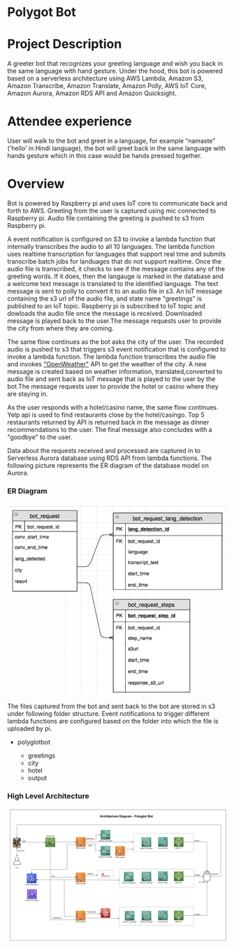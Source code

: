 # Polygot Bot

# Project Description
A greeter bot that recognizes your greeting language and wish you back in the same language with hand gesture. Under the hood, this bot is powered based on a serverless architecture using AWS Lambda, Amazon S3, Amazon Transcribe, Amazon Translate, Amazon Polly, AWS IoT Core,
Amazon Aurora, Amazon RDS API and Amazon Quicksight.

# Attendee experience 
User will walk to the bot and greet in a language, for example “namaste” ('hello' in Hindi language), the bot will greet back in the same language with hands gesture which in this case would be hands pressed together. 

# Overview
Bot is powered by Raspberry pi and uses IoT core to communicate back and forth to AWS. Greeting from the user is captured using mic connected to Raspberry pi. Audio file containing the greeting is pushed to s3 from Raspberry pi. 

A event notification is configured on S3 to invoke a lambda function that internally transcribes the audio to all 10 languages. The lambda function uses realtime transcription for languages that support real time and submits transcribe batch jobs for landuages that do not support realtime. Once the audio file is transcribed, it checks to see if the message contains any of the greeting words. If it does, then the langauge is marked in the database and a welcome text message is translated to the identified language. The text message is sent to polly to convert it to an audio file in s3. An IoT message containing the s3 url of the audio file, and state name "greetings" is published to an IoT topic. Raspberry pi is subscribed to IoT topic and dowloads the audio file once the message is received. Downloaded message is played back to the user.The message requests user to provide the city from where they are coming.

The same flow continues as the bot asks the city of the user. The recorded audio is pushed to s3 that triggers s3 event notification that is configured to invoke a lambda function. The lambda function transcribes the audio file and invokes ["OpenWeather"](#https://openweathermap.org/) API to get the weather of the city. A new message is created based on weather information, translated,converted to audio file and sent back as IoT message that is played to the user by the bot.The message requests user to provide the hotel or casino  where they are staying in.

As the user responds with a hotel/casino name, the same flow continues. Yelp api is used to find restaurants close by the hotel/casingo. Top 5 restaurants returned by API is returned back in the message as dinner recommendations to the user. The final message also concludes with a "goodbye" to the user.

Data about the requests received and processed are captured in to Serverless Aurora database using RDS API from lambda functions. The following picture represents the ER diagram of the database model on Aurora.

### ER Diagram
![ER Diagram](images/ErDiagram.jpg "ER Diagram")

The files captured from the bot and sent back to the bot are stored in s3 under following folder structure. Event notifications to trigger different lambda functions are configured based on the folder into which the file is uploaded by pi. 

<ul>
<li>polyglotbot</li>
<ul>
 <li>greetings</li>
 <li>city</li>
 <li>hotel</li>
 <li>output</li>
 </ul>
 </ul>

### High Level Architecture
![High Level Architecture](images/Architecture.jpg "High Level Architecture")
